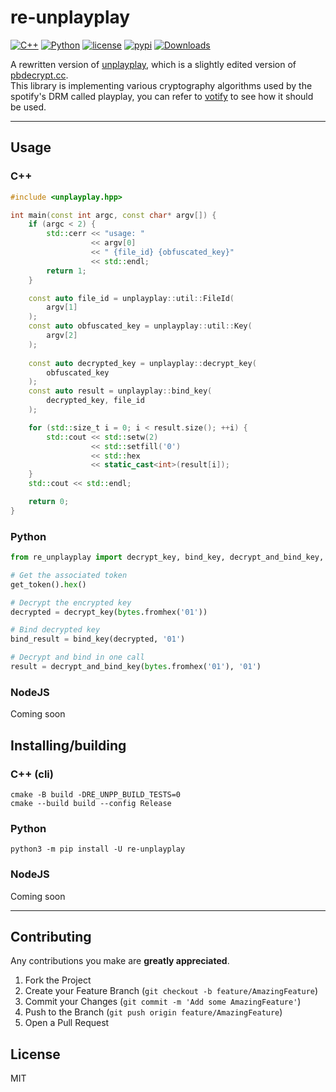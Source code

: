 # re-unplayplay

[![C++](https://github.com/es3n1n/re-unplayplay/actions/workflows/cxx.yml/badge.svg)](https://github.com/es3n1n/re-unplayplay/actions/workflows/cxx.yml)
[![Python](https://github.com/es3n1n/re-unplayplay/actions/workflows/python.yml/badge.svg)](https://github.com/es3n1n/re-unplayplay/actions/workflows/python.yml)
[![license](https://img.shields.io/github/license/es3n1n/re-unplayplay.svg)](https://github.com/es3n1n/re-unplayplay/blob/naster/LICENSE)
[![pypi](https://img.shields.io/pypi/v/re-unplayplay.svg)](https://pypi.python.org/pypi/re-unplayplay)
[![Downloads](https://static.pepy.tech/badge/re-unplayplay/month)](https://pepy.tech/project/re-unplayplay)

A rewritten version of [unplayplay](https://git.gay/uhwot/unplayplay), which is a slightly edited version of [pbdecrypt.cc](https://github.com/baltitenger/spsync/blob/master/ppdecrypt.cc). \
This library is implementing various cryptography algorithms used by the spotify's DRM called playplay, 
you can refer to [votify](https://github.com/glomatico/votify) to see how it should be used.

___
## Usage

### C++

```cpp
#include <unplayplay.hpp>

int main(const int argc, const char* argv[]) {
    if (argc < 2) {
        std::cerr << "usage: " 
                  << argv[0] 
                  << " {file_id} {obfuscated_key}" 
                  << std::endl;
        return 1;
    }

    const auto file_id = unplayplay::util::FileId(
        argv[1]
    );
    const auto obfuscated_key = unplayplay::util::Key(
        argv[2]
    );
    
    const auto decrypted_key = unplayplay::decrypt_key(
        obfuscated_key
    );
    const auto result = unplayplay::bind_key(
        decrypted_key, file_id
    );

    for (std::size_t i = 0; i < result.size(); ++i) {
        std::cout << std::setw(2) 
                  << std::setfill('0') 
                  << std::hex 
                  << static_cast<int>(result[i]);
    }
    std::cout << std::endl;

    return 0;
}
```

### Python

```python
from re_unplayplay import decrypt_key, bind_key, decrypt_and_bind_key, get_token

# Get the associated token
get_token().hex()

# Decrypt the encrypted key
decrypted = decrypt_key(bytes.fromhex('01'))

# Bind decrypted key
bind_result = bind_key(decrypted, '01')

# Decrypt and bind in one call
result = decrypt_and_bind_key(bytes.fromhex('01'), '01')
```

### NodeJS

Coming soon

## Installing/building

### C++ (cli)

```commandline
cmake -B build -DRE_UNPP_BUILD_TESTS=0
cmake --build build --config Release
```

### Python

```commandline
python3 -m pip install -U re-unplayplay
```

### NodeJS

Coming soon

___
## Contributing

Any contributions you make are **greatly appreciated**.

1. Fork the Project
2. Create your Feature Branch (`git checkout -b feature/AmazingFeature`)
3. Commit your Changes (`git commit -m 'Add some AmazingFeature'`)
4. Push to the Branch (`git push origin feature/AmazingFeature`)
5. Open a Pull Request

## License

MIT
